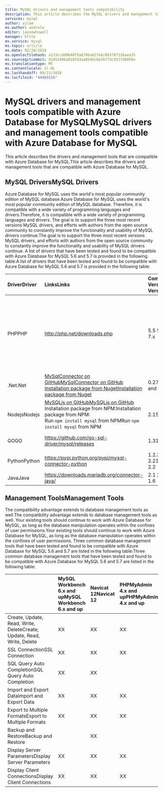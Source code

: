 ```yaml
---
title: MySQL drivers and management tools compatibility
description: This article describes the MySQL drivers and management tools that are compatible with Azure Database for MySQL.
services: mysql
author: ajlam
ms.author: andrela
editor: jasonwhowell
manager: kfile
ms.service: mysql
ms.topic: article
ms.date: 02/28/2018
ms.openlocfilehash: a133ccdd0b40f9a878ba627e6c093787316aea35
ms.sourcegitcommit: d1451406a010fd3aa854dc8e5b77dc5537d8050e
ms.translationtype: MT
ms.contentlocale: nl-NL
ms.lasthandoff: 09/13/2018
ms.locfileid: "44965516"
---
```

# <a name="mysql-drivers-and-management-tools-compatible-with-azure-database-for-mysql"></a><span data-ttu-id="ecf1a-103">MySQL drivers and management tools compatible with Azure Database for MySQL</span><span class="sxs-lookup"><span data-stu-id="ecf1a-103">MySQL drivers and management tools compatible with Azure Database for MySQL</span></span>
<span data-ttu-id="ecf1a-104">This article describes the drivers and management tools that are compatible with Azure Database for MySQL.</span><span class="sxs-lookup"><span data-stu-id="ecf1a-104">This article describes the drivers and management tools that are compatible with Azure Database for MySQL.</span></span>

## <a name="mysql-drivers"></a><span data-ttu-id="ecf1a-105">MySQL Drivers</span><span class="sxs-lookup"><span data-stu-id="ecf1a-105">MySQL Drivers</span></span>
<span data-ttu-id="ecf1a-106">Azure Database for MySQL uses the world's most popular community edition of MySQL database.</span><span class="sxs-lookup"><span data-stu-id="ecf1a-106">Azure Database for MySQL uses the world's most popular community edition of MySQL database.</span></span> <span data-ttu-id="ecf1a-107">Therefore, it is compatible with a wide variety of programming languages and drivers.</span><span class="sxs-lookup"><span data-stu-id="ecf1a-107">Therefore, it is compatible with a wide variety of programming languages and drivers.</span></span> <span data-ttu-id="ecf1a-108">The goal is to support the three most recent versions MySQL drivers, and efforts with authors from the open source community to constantly improve the functionality and usability of MySQL drivers continue.</span><span class="sxs-lookup"><span data-stu-id="ecf1a-108">The goal is to support the three most recent versions MySQL drivers, and efforts with authors from the open source community to constantly improve the functionality and usability of MySQL drivers continue.</span></span> <span data-ttu-id="ecf1a-109">A list of drivers that have been tested and found to be compatible with Azure Database for MySQL 5.6 and 5.7 is provided in the following table:</span><span class="sxs-lookup"><span data-stu-id="ecf1a-109">A list of drivers that have been tested and found to be compatible with Azure Database for MySQL 5.6 and 5.7 is provided in the following table:</span></span>

| <span data-ttu-id="ecf1a-110">**Driver**</span><span class="sxs-lookup"><span data-stu-id="ecf1a-110">**Driver**</span></span> | <span data-ttu-id="ecf1a-111">**Links**</span><span class="sxs-lookup"><span data-stu-id="ecf1a-111">**Links**</span></span> | <span data-ttu-id="ecf1a-112">**Compatible Versions**</span><span class="sxs-lookup"><span data-stu-id="ecf1a-112">**Compatible Versions**</span></span> | <span data-ttu-id="ecf1a-113">**Uncompatible Versions**</span><span class="sxs-lookup"><span data-stu-id="ecf1a-113">**Uncompatible Versions**</span></span> | <span data-ttu-id="ecf1a-114">**Notes**</span><span class="sxs-lookup"><span data-stu-id="ecf1a-114">**Notes**</span></span> |
| :-------- | :------------------------ | :----------- | :---------------------- | :--------------------------------------- |
| <span data-ttu-id="ecf1a-115">PHP</span><span class="sxs-lookup"><span data-stu-id="ecf1a-115">PHP</span></span> | http://php.net/downloads.php | <span data-ttu-id="ecf1a-116">5.5 5.6 7.x</span><span class="sxs-lookup"><span data-stu-id="ecf1a-116">5.5 5.6 7.x</span></span> | <span data-ttu-id="ecf1a-117">5.3</span><span class="sxs-lookup"><span data-stu-id="ecf1a-117">5.3</span></span> | <span data-ttu-id="ecf1a-118">For PHP 7.0 connection with SSL MySQLi, add MYSQLI_CLIENT_SSL_DONT_VERIFY_SERVER_CERT in the connection string.</span><span class="sxs-lookup"><span data-stu-id="ecf1a-118">For PHP 7.0 connection with SSL MySQLi, add MYSQLI_CLIENT_SSL_DONT_VERIFY_SERVER_CERT in the connection string.</span></span> <br> ```mysqli_real_connect($conn, $host, $username, $password, $db_name, 3306, NULL, MYSQLI_CLIENT_SSL_DONT_VERIFY_SERVER_CERT);```<br> <span data-ttu-id="ecf1a-119">PDO set: ```PDO::MYSQL_ATTR_SSL_VERIFY_SERVER_CERT``` option to false.</span><span class="sxs-lookup"><span data-stu-id="ecf1a-119">PDO set: ```PDO::MYSQL_ATTR_SSL_VERIFY_SERVER_CERT``` option to false.</span></span>|
| <span data-ttu-id="ecf1a-120">.Net</span><span class="sxs-lookup"><span data-stu-id="ecf1a-120">.Net</span></span> | [<span data-ttu-id="ecf1a-121">MySqlConnector on GitHub</span><span class="sxs-lookup"><span data-stu-id="ecf1a-121">MySqlConnector on GitHub</span></span>](https://github.com/mysql-net/MySqlConnector) <br> [<span data-ttu-id="ecf1a-122">Installation package from Nuget</span><span class="sxs-lookup"><span data-stu-id="ecf1a-122">Installation package from Nuget</span></span>](https://www.nuget.org/packages/MySqlConnector/) | <span data-ttu-id="ecf1a-123">0.27 and after</span><span class="sxs-lookup"><span data-stu-id="ecf1a-123">0.27 and after</span></span> | <span data-ttu-id="ecf1a-124">0.26.5 and before</span><span class="sxs-lookup"><span data-stu-id="ecf1a-124">0.26.5 and before</span></span> | |
| <span data-ttu-id="ecf1a-125">Nodejs</span><span class="sxs-lookup"><span data-stu-id="ecf1a-125">Nodejs</span></span> |  [<span data-ttu-id="ecf1a-126">MySQLjs on GitHub</span><span class="sxs-lookup"><span data-stu-id="ecf1a-126">MySQLjs on GitHub</span></span>](https://github.com/mysqljs/mysql/releases) <br> <span data-ttu-id="ecf1a-127">Installation package from NPM:</span><span class="sxs-lookup"><span data-stu-id="ecf1a-127">Installation package from NPM:</span></span><br> <span data-ttu-id="ecf1a-128">Run `npm install mysql` from NPM</span><span class="sxs-lookup"><span data-stu-id="ecf1a-128">Run `npm install mysql` from NPM</span></span> | <span data-ttu-id="ecf1a-129">2.15</span><span class="sxs-lookup"><span data-stu-id="ecf1a-129">2.15</span></span> | <span data-ttu-id="ecf1a-130">2.14.1 and before</span><span class="sxs-lookup"><span data-stu-id="ecf1a-130">2.14.1 and before</span></span> | |
| <span data-ttu-id="ecf1a-131">GO</span><span class="sxs-lookup"><span data-stu-id="ecf1a-131">GO</span></span> | https://github.com/go-sql-driver/mysql/releases | <span data-ttu-id="ecf1a-132">1.3</span><span class="sxs-lookup"><span data-stu-id="ecf1a-132">1.3</span></span> | <span data-ttu-id="ecf1a-133">1.2 and before</span><span class="sxs-lookup"><span data-stu-id="ecf1a-133">1.2 and before</span></span> | <span data-ttu-id="ecf1a-134">Use allowNativePasswords=true in the connection string</span><span class="sxs-lookup"><span data-stu-id="ecf1a-134">Use allowNativePasswords=true in the connection string</span></span> |
| <span data-ttu-id="ecf1a-135">Python</span><span class="sxs-lookup"><span data-stu-id="ecf1a-135">Python</span></span> | https://pypi.python.org/pypi/mysql-connector-python | <span data-ttu-id="ecf1a-136">1.2.3, 2.0, 2.1, 2.2</span><span class="sxs-lookup"><span data-stu-id="ecf1a-136">1.2.3, 2.0, 2.1, 2.2</span></span> | <span data-ttu-id="ecf1a-137">1.2.2 and before</span><span class="sxs-lookup"><span data-stu-id="ecf1a-137">1.2.2 and before</span></span> | |
| <span data-ttu-id="ecf1a-138">Java</span><span class="sxs-lookup"><span data-stu-id="ecf1a-138">Java</span></span> | https://downloads.mariadb.org/connector-java/ | <span data-ttu-id="ecf1a-139">2.1 2.0 1.6</span><span class="sxs-lookup"><span data-stu-id="ecf1a-139">2.1 2.0 1.6</span></span> | <span data-ttu-id="ecf1a-140">1.5.5 and before</span><span class="sxs-lookup"><span data-stu-id="ecf1a-140">1.5.5 and before</span></span> | |

## <a name="management-tools"></a><span data-ttu-id="ecf1a-141">Management Tools</span><span class="sxs-lookup"><span data-stu-id="ecf1a-141">Management Tools</span></span>
<span data-ttu-id="ecf1a-142">The compatibility advantage extends to database management tools as well.</span><span class="sxs-lookup"><span data-stu-id="ecf1a-142">The compatibility advantage extends to database management tools as well.</span></span> <span data-ttu-id="ecf1a-143">Your existing tools should continue to work with Azure Database for MySQL, as long as the database manipulation operates within the confines of user permissions.</span><span class="sxs-lookup"><span data-stu-id="ecf1a-143">Your existing tools should continue to work with Azure Database for MySQL, as long as the database manipulation operates within the confines of user permissions.</span></span> <span data-ttu-id="ecf1a-144">Three common database management tools that have been tested and found to be compatible with Azure Database for MySQL 5.6 and 5.7 are listed in the following table:</span><span class="sxs-lookup"><span data-stu-id="ecf1a-144">Three common database management tools that have been tested and found to be compatible with Azure Database for MySQL 5.6 and 5.7 are listed in the following table:</span></span>

|                                     | <span data-ttu-id="ecf1a-145">**MySQL Workbench 6.x and up**</span><span class="sxs-lookup"><span data-stu-id="ecf1a-145">**MySQL Workbench 6.x and up**</span></span> | <span data-ttu-id="ecf1a-146">**Navicat 12**</span><span class="sxs-lookup"><span data-stu-id="ecf1a-146">**Navicat 12**</span></span> | <span data-ttu-id="ecf1a-147">**PHPMyAdmin 4.x and up**</span><span class="sxs-lookup"><span data-stu-id="ecf1a-147">**PHPMyAdmin 4.x and up**</span></span> |
| :---------------------------------- | :----------------------------- | :------------- | :-------------------------|
| <span data-ttu-id="ecf1a-148">Create, Update, Read, Write, Delete</span><span class="sxs-lookup"><span data-stu-id="ecf1a-148">Create, Update, Read, Write, Delete</span></span> | <span data-ttu-id="ecf1a-149">X</span><span class="sxs-lookup"><span data-stu-id="ecf1a-149">X</span></span> | <span data-ttu-id="ecf1a-150">X</span><span class="sxs-lookup"><span data-stu-id="ecf1a-150">X</span></span> | <span data-ttu-id="ecf1a-151">X</span><span class="sxs-lookup"><span data-stu-id="ecf1a-151">X</span></span> |
| <span data-ttu-id="ecf1a-152">SSL Connection</span><span class="sxs-lookup"><span data-stu-id="ecf1a-152">SSL Connection</span></span> | <span data-ttu-id="ecf1a-153">X</span><span class="sxs-lookup"><span data-stu-id="ecf1a-153">X</span></span> | <span data-ttu-id="ecf1a-154">X</span><span class="sxs-lookup"><span data-stu-id="ecf1a-154">X</span></span> | <span data-ttu-id="ecf1a-155">X</span><span class="sxs-lookup"><span data-stu-id="ecf1a-155">X</span></span> |
| <span data-ttu-id="ecf1a-156">SQL Query Auto Completion</span><span class="sxs-lookup"><span data-stu-id="ecf1a-156">SQL Query Auto Completion</span></span> | <span data-ttu-id="ecf1a-157">X</span><span class="sxs-lookup"><span data-stu-id="ecf1a-157">X</span></span> | <span data-ttu-id="ecf1a-158">X</span><span class="sxs-lookup"><span data-stu-id="ecf1a-158">X</span></span> |  |
| <span data-ttu-id="ecf1a-159">Import and Export Data</span><span class="sxs-lookup"><span data-stu-id="ecf1a-159">Import and Export Data</span></span> | <span data-ttu-id="ecf1a-160">X</span><span class="sxs-lookup"><span data-stu-id="ecf1a-160">X</span></span> | <span data-ttu-id="ecf1a-161">X</span><span class="sxs-lookup"><span data-stu-id="ecf1a-161">X</span></span> | <span data-ttu-id="ecf1a-162">X</span><span class="sxs-lookup"><span data-stu-id="ecf1a-162">X</span></span> |
| <span data-ttu-id="ecf1a-163">Export to Multiple Formats</span><span class="sxs-lookup"><span data-stu-id="ecf1a-163">Export to Multiple Formats</span></span> | <span data-ttu-id="ecf1a-164">X</span><span class="sxs-lookup"><span data-stu-id="ecf1a-164">X</span></span> | <span data-ttu-id="ecf1a-165">X</span><span class="sxs-lookup"><span data-stu-id="ecf1a-165">X</span></span> | <span data-ttu-id="ecf1a-166">X</span><span class="sxs-lookup"><span data-stu-id="ecf1a-166">X</span></span> |
| <span data-ttu-id="ecf1a-167">Backup and Restore</span><span class="sxs-lookup"><span data-stu-id="ecf1a-167">Backup and Restore</span></span> |  | <span data-ttu-id="ecf1a-168">X</span><span class="sxs-lookup"><span data-stu-id="ecf1a-168">X</span></span> |  |
| <span data-ttu-id="ecf1a-169">Display Server Parameters</span><span class="sxs-lookup"><span data-stu-id="ecf1a-169">Display Server Parameters</span></span> | <span data-ttu-id="ecf1a-170">X</span><span class="sxs-lookup"><span data-stu-id="ecf1a-170">X</span></span> | <span data-ttu-id="ecf1a-171">X</span><span class="sxs-lookup"><span data-stu-id="ecf1a-171">X</span></span> | <span data-ttu-id="ecf1a-172">X</span><span class="sxs-lookup"><span data-stu-id="ecf1a-172">X</span></span> |
| <span data-ttu-id="ecf1a-173">Display Client Connections</span><span class="sxs-lookup"><span data-stu-id="ecf1a-173">Display Client Connections</span></span> | <span data-ttu-id="ecf1a-174">X</span><span class="sxs-lookup"><span data-stu-id="ecf1a-174">X</span></span> | <span data-ttu-id="ecf1a-175">X</span><span class="sxs-lookup"><span data-stu-id="ecf1a-175">X</span></span> | <span data-ttu-id="ecf1a-176">X</span><span class="sxs-lookup"><span data-stu-id="ecf1a-176">X</span></span> |
